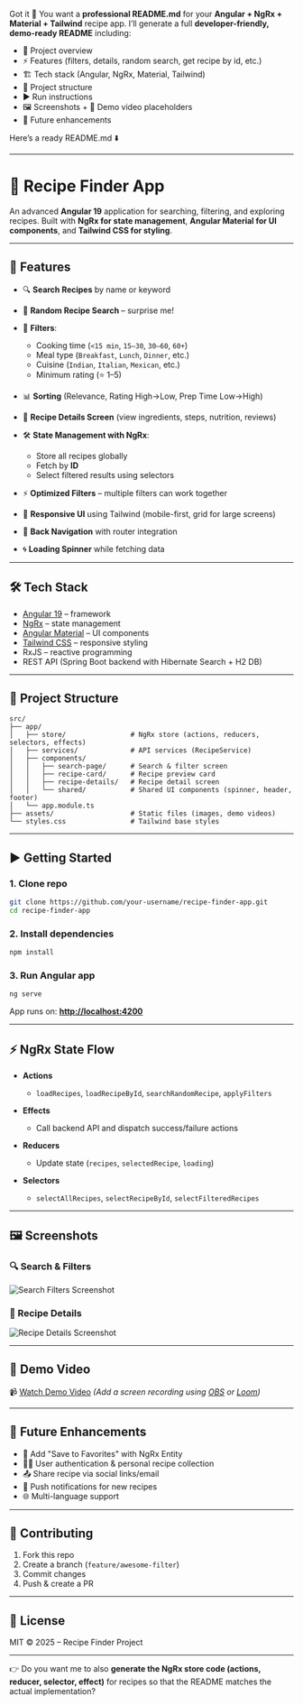 Got it 🚀 You want a **professional README.md** for your **Angular + NgRx + Material + Tailwind** recipe app.
I’ll generate a full **developer-friendly, demo-ready README** including:

* 📖 Project overview
* ⚡ Features (filters, details, random search, get recipe by id, etc.)
* 🏗️ Tech stack (Angular, NgRx, Material, Tailwind)
* 📂 Project structure
* ▶️ Run instructions
* 🖼️ Screenshots + 🎥 Demo video placeholders
* 📌 Future enhancements

Here’s a ready README.md ⬇️

---

# 🍲 Recipe Finder App

An advanced **Angular 19** application for searching, filtering, and exploring recipes.
Built with **NgRx for state management**, **Angular Material for UI components**, and **Tailwind CSS for styling**.

---

## 🚀 Features

* 🔍 **Search Recipes** by name or keyword
* 🎲 **Random Recipe Search** – surprise me!
* 🥗 **Filters**:

  * Cooking time (`<15 min`, `15–30`, `30–60`, `60+`)
  * Meal type (`Breakfast`, `Lunch`, `Dinner`, etc.)
  * Cuisine (`Indian`, `Italian`, `Mexican`, etc.)
  * Minimum rating (⭐ 1–5)
* 📊 **Sorting** (Relevance, Rating High→Low, Prep Time Low→High)
* 📄 **Recipe Details Screen** (view ingredients, steps, nutrition, reviews)
* 🛠️ **State Management with NgRx**:

  * Store all recipes globally
  * Fetch by **ID**
  * Select filtered results using selectors
* ⚡ **Optimized Filters** – multiple filters can work together
* 📱 **Responsive UI** using Tailwind (mobile-first, grid for large screens)
* 🧭 **Back Navigation** with router integration
* 🌀 **Loading Spinner** while fetching data

---

## 🛠️ Tech Stack

* [Angular 19](https://angular.io/) – framework
* [NgRx](https://ngrx.io/) – state management
* [Angular Material](https://material.angular.io/) – UI components
* [Tailwind CSS](https://tailwindcss.com/) – responsive styling
* RxJS – reactive programming
* REST API (Spring Boot backend with Hibernate Search + H2 DB)

---

## 📂 Project Structure

```
src/
├── app/
│   ├── store/                # NgRx store (actions, reducers, selectors, effects)
│   ├── services/             # API services (RecipeService)
│   ├── components/
│   │   ├── search-page/      # Search & filter screen
│   │   ├── recipe-card/      # Recipe preview card
│   │   ├── recipe-details/   # Recipe detail screen
│   │   └── shared/           # Shared UI components (spinner, header, footer)
│   └── app.module.ts
├── assets/                   # Static files (images, demo videos)
└── styles.css                # Tailwind base styles
```

---

## ▶️ Getting Started

### 1. Clone repo

```bash
git clone https://github.com/your-username/recipe-finder-app.git
cd recipe-finder-app
```

### 2. Install dependencies

```bash
npm install
```

### 3. Run Angular app

```bash
ng serve
```

App runs on: **[http://localhost:4200](http://localhost:4200)**

---

## ⚡ NgRx State Flow

* **Actions**

  * `loadRecipes`, `loadRecipeById`, `searchRandomRecipe`, `applyFilters`
* **Effects**

  * Call backend API and dispatch success/failure actions
* **Reducers**

  * Update state (`recipes`, `selectedRecipe`, `loading`)
* **Selectors**

  * `selectAllRecipes`, `selectRecipeById`, `selectFilteredRecipes`

---

## 🖼️ Screenshots

### 🔍 Search & Filters

![Search Filters Screenshot](./assets/screenshots/search-filters.png)

### 📄 Recipe Details

![Recipe Details Screenshot](./assets/screenshots/recipe-details.png)

---

## 🎥 Demo Video

📹 [Watch Demo Video](./assets/demo/recipe-app-demo.mp4)
*(Add a screen recording using [OBS](https://obsproject.com/) or [Loom](https://www.loom.com/))*

---

## 🧩 Future Enhancements

* 🛒 Add "Save to Favorites" with NgRx Entity
* 👨‍🍳 User authentication & personal recipe collection
* 📤 Share recipe via social links/email
* 🔔 Push notifications for new recipes
* 🌐 Multi-language support

---

## 🤝 Contributing

1. Fork this repo
2. Create a branch (`feature/awesome-filter`)
3. Commit changes
4. Push & create a PR

---

## 📜 License

MIT © 2025 – Recipe Finder Project

---

👉 Do you want me to also **generate the NgRx store code (actions, reducer, selector, effect)** for recipes so that the README matches the actual implementation?
